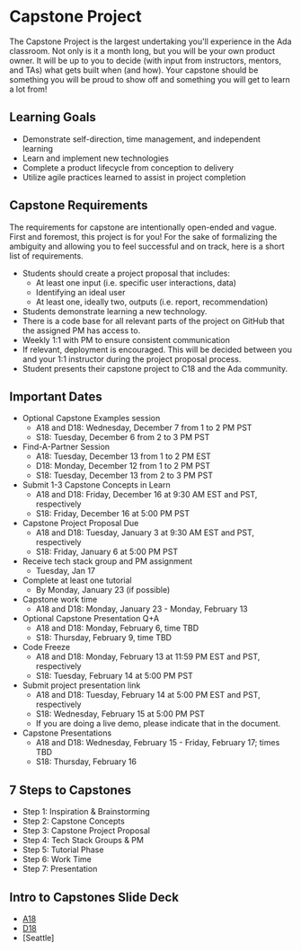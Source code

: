 # Capstone Project

The Capstone Project is the largest undertaking you'll experience in the Ada classroom. Not only is it a month long, but you will be your own product owner. It will be up to you to decide (with input from instructors, mentors, and TAs) what gets built when (and how). Your capstone should be something you will be proud to show off and something you will get to learn a lot from! 

## Learning Goals

- Demonstrate self-direction, time management, and independent learning
- Learn and implement new technologies
- Complete a product lifecycle from conception to delivery
- Utilize agile practices learned to assist in project completion

## Capstone Requirements

The requirements for capstone are intentionally open-ended and vague. First and foremost, this project is for you! For the sake of formalizing the ambiguity and allowing you to feel successful and on track, here is a short list of requirements.

- Students should create a project proposal that includes:
  - At least one input (i.e. specific user interactions, data)
  - Identifying an ideal user
  - At least one, ideally two, outputs (i.e. report, recommendation)
- Students demonstrate learning a new technology.
- There is a code base for all relevant parts of the project on GitHub that the assigned PM has access to.
- Weekly 1:1 with PM to ensure consistent communication
- If relevant, deployment is encouraged. This will be decided between you and your 1:1 instructor during the project proposal process.
- Student presents their capstone project to C18 and the Ada community.

## Important Dates

- Optional Capstone Examples session
  - A18 and D18: Wednesday, December 7 from 1 to 2 PM PST
  - S18: Tuesday, December 6 from 2 to 3 PM PST
- Find-A-Partner Session
  - A18: Tuesday, December 13 from 1 to 2 PM EST
  - D18: Monday, December 12 from 1 to 2 PM PST
  - S18: Tuesday, December 13 from 2 to 3 PM PST
- Submit 1-3 Capstone Concepts in Learn 
  - A18 and D18: Friday, December 16 at 9:30 AM EST and PST, respectively
  - S18: Friday, December 16 at 5:00 PM PST
- Capstone Project Proposal Due
  - A18 and D18: Tuesday, January 3 at 9:30 AM EST and PST, respectively
  - S18: Friday, January 6 at 5:00 PM PST
- Receive tech stack group and PM assignment
  - Tuesday, Jan 17
- Complete at least one tutorial
  - By Monday, January 23 (if possible)
- Capstone work time
  - A18 and D18: Monday, January 23 - Monday, February 13
- Optional Capstone Presentation Q+A 
  - A18 and D18: Monday, February 6, time TBD 
  - S18: Thursday, February 9, time TBD
- Code Freeze
  - A18 and D18: Monday, February 13 at 11:59 PM EST and PST, respectively
  - S18: Tuesday, February 14 at 5:00 PM PST
- Submit project presentation link 
  - A18 and D18: Tuesday, February 14 at 5:00 PM EST and PST, respectively
  - S18: Wednesday, February 15 at 5:00 PM PST
  - If you are doing a live demo, please indicate that in the document.
- Capstone Presentations 
  - A18 and D18: Wednesday, February 15 - Friday, February 17; times TBD
  - S18: Thursday, February 16

## 7 Steps to Capstones
- Step 1: Inspiration & Brainstorming
- Step 2: Capstone Concepts
- Step 3: Capstone Project Proposal
- Step 4: Tech Stack Groups & PM
- Step 5: Tutorial Phase
- Step 6: Work Time
- Step 7: Presentation

## Intro to Capstones Slide Deck
- [A18](https://docs.google.com/presentation/d/1G6lpomkYAANKi8xvrfowDDr054KBKdWvJsND8LIL-LY/edit?usp=sharing) 
- [D18](https://docs.google.com/presentation/d/1ruT193Wqaom-3h0q9DTnsvAOHH-gYEVK6-pCHejRBM8/edit?usp=sharing)
- [Seattle]
